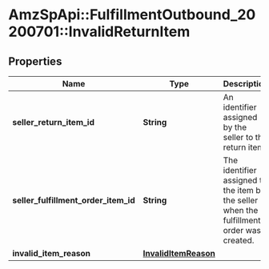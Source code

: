 # AmzSpApi::FulfillmentOutbound_20200701::InvalidReturnItem

## Properties
Name | Type | Description | Notes
------------ | ------------- | ------------- | -------------
**seller_return_item_id** | **String** | An identifier assigned by the seller to the return item. | 
**seller_fulfillment_order_item_id** | **String** | The identifier assigned to the item by the seller when the fulfillment order was created. | 
**invalid_item_reason** | [**InvalidItemReason**](InvalidItemReason.md) |  | 

